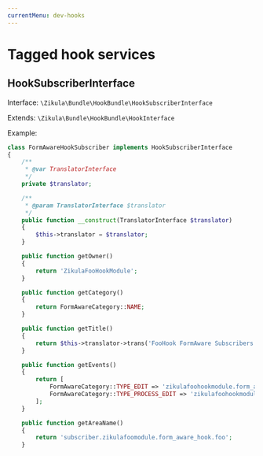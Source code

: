 ```yaml
---
currentMenu: dev-hooks
---
```

# Tagged hook services

## HookSubscriberInterface

Interface: `\Zikula\Bundle\HookBundle\HookSubscriberInterface`

Extends: `\Zikula\Bundle\HookBundle\HookInterface`

Example:

```php
class FormAwareHookSubscriber implements HookSubscriberInterface
{
    /**
     * @var TranslatorInterface
     */
    private $translator;

    /**
     * @param TranslatorInterface $translator
     */
    public function __construct(TranslatorInterface $translator)
    {
        $this->translator = $translator;
    }

    public function getOwner()
    {
        return 'ZikulaFooHookModule';
    }

    public function getCategory()
    {
        return FormAwareCategory::NAME;
    }

    public function getTitle()
    {
        return $this->translator->trans('FooHook FormAware Subscribers');
    }

    public function getEvents()
    {
        return [
            FormAwareCategory::TYPE_EDIT => 'zikulafoohookmodule.form_aware_hook.foo.edit',
            FormAwareCategory::TYPE_PROCESS_EDIT => 'zikulafoohookmodule.form_aware_hook.foo.process_edit'
        ];
    }

    public function getAreaName()
    {
        return 'subscriber.zikulafoomodule.form_aware_hook.foo';
    }
```
